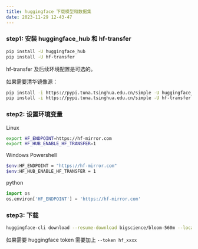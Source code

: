 ```yaml
---
title: huggingface 下载模型和数据集
date: 2023-11-29 12-43-47
---
```



### step1: 安装 huggingface_hub 和 hf-transfer

```bash
pip install -U huggingface_hub
pip install -U hf-transfer
```
hf-transfer 及后续环境配置是可选的。


如果需要清华镜像源：
```bash
pip install -i https://pypi.tuna.tsinghua.edu.cn/simple -U huggingface_hub
pip install -i https://pypi.tuna.tsinghua.edu.cn/simple -U hf-transfer
```

### step2: 设置环境变量

Linux
```bash
export HF_ENDPOINT=https://hf-mirror.com 
export HF_HUB_ENABLE_HF_TRANSFER=1
```

Windows Powershell
```bash
$env:HF_ENDPOINT = "https://hf-mirror.com"
$env:HF_HUB_ENABLE_HF_TRANSFER = 1
```

python
```python
import os
os.environ['HF_ENDPOINT'] = 'https://hf-mirror.com'
```

### step3: 下载

```bash
huggingface-cli download --resume-download bigscience/bloom-560m --local-dir bloom-560m  --local-dir-use-symlinks False
```

如果需要 huggingface token 需要加上 `--token hf_xxxx`
